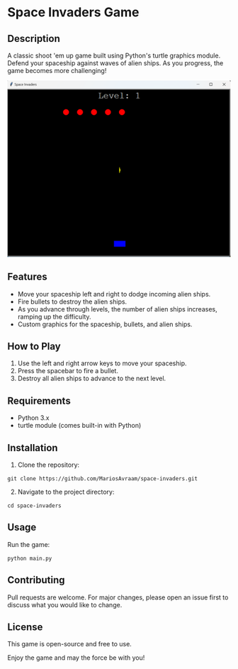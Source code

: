# Space Invaders Game

## Description
A classic shoot 'em up game built using Python's turtle graphics module. Defend your spaceship against waves of alien ships. As you progress, the game becomes more challenging!

![Screenshot of game screen](game_image.png)

## Features
- Move your spaceship left and right to dodge incoming alien ships.
- Fire bullets to destroy the alien ships.
- As you advance through levels, the number of alien ships increases, ramping up the difficulty.
- Custom graphics for the spaceship, bullets, and alien ships.

## How to Play
1. Use the left and right arrow keys to move your spaceship.
2. Press the spacebar to fire a bullet.
3. Destroy all alien ships to advance to the next level.

## Requirements
- Python 3.x
- turtle module (comes built-in with Python)


## Installation
1. Clone the repository:
```
git clone https://github.com/MariosAvraam/space-invaders.git
```

2. Navigate to the project directory:
```
cd space-invaders
```

## Usage
Run the game:
```
python main.py
```

## Contributing

Pull requests are welcome. For major changes, please open an issue first to discuss what you would like to change.

## License
This game is open-source and free to use.

Enjoy the game and may the force be with you!

